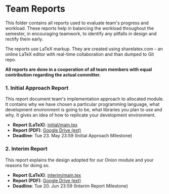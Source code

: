 # Team Reports

This folder contains all reports used to evaluate team's progress and workload. These reports help in balancing the workload throughout the semester, in encouraging teamwork, to identify any pitfalls in design and rectify them early.

The reports use LaTeX markup. They are created using sharelatex.com - an online LaTeX editor with real-time collaboration and than dumped to Git repo.

**All reports are done in a cooperation of all team members with equal contribution regarding the actual committer.**

### 1. Initial Approach Report
This report document team's implementation approach to allocated module. It contains why we have chosen a particular programming language, what development environment is going to be, what libraries you plan to use and why. It gives an idea of how to replicate your development environment.
 - **Report (LaTeX)**: [initial/main.tex](initial/main.tex)
 - **Report (PDF)**: [Google Drive (ext)](https://drive.google.com/open?id=0B54N87Pu1jNTOURqZzZpNGhoNTg)
 - **Deadline**: Tue 23. May 23:59 (Initial Approach Milestone)

### 2. Interim Report
This report explains the design adopted for our Onion module and your reasons for doing so.
 - **Report (LaTeX)**: [interim/main.tex](interim/main.tex)
 - **Report (PDF)**: [Google Drive (ext)](https://drive.google.com/open?id=0B54N87Pu1jNTMnZFTTlsNlRZWms)
 - **Deadline**: Tue 20. Jun 23:59 (Interim Report Milestone)
